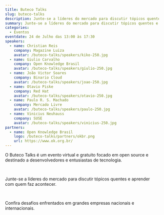 ```yaml
---
title: Buteco Talks
slug: buteco-talks
description: Junte-se a líderes do mercado para discutir tópicos quentes e aprender com quem faz acontecer.
summary: Junte-se a líderes do mercado para discutir tópicos quentes e aprender com quem faz acontecer.
categories:
  - Eventos
eventdate: 24 de Julho das 13:00 às 17:30
speakers:
  - name: Christian Reis
    company: Magazine Luiza
    avatar: /buteco-talks/speakers/kiko-250.jpg
  - name: Giulio Carvalho
    company: Open Knowledge Brasil
    avatar: /buteco-talks/speakers/giulio-250.jpg
  - name: João Victor Soares
    company: Binario Cloud
    avatar: /buteco-talks/speakers/joao-250.jpg
  - name: Otavio Piske
    company: Red Hat
    avatar: /buteco-talks/speakers/otavio-250.jpg
  - name: Paulo R. S. Machado
    company: Mercado Livre
    avatar: /buteco-talks/speakers/paulo-250.jpg
  - name: Vinicius Neuhauss
    company: SUSE
    avatar: /buteco-talks/speakers/vinicius-250.jpg
partners:
  - name: Open Knowledge Brasil
    logo: /buteco-talks/partners/okbr.png
    url: https://www.ok.org.br/
---
```


O Buteco Talks é um evento virtual e gratuito focado em open source e destinado a desenvolvedores e entusiastas de tecnologia.

<br>

Junte-se a líderes do mercado para discutir tópicos quentes e aprender com quem faz acontecer.

<br>

Confira desafios enfrentados em grandes empresas nacionais e internacionais.
